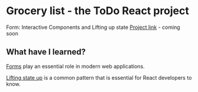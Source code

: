 # Grocery list - the ToDo React project

Form: Interactive Components and Lifting up state
[Project link]() - coming soon

## What have I learned?

[Forms](https://www.freecodecamp.org/news/how-to-build-forms-in-react/) play an essential role in modern web applications.

[Lifting state up](https://www.freecodecamp.org/news/what-is-lifting-state-up-in-react/) is a common pattern that is essential for React developers to know.
